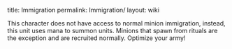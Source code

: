 title: Immigration
permalink: Immigration/
layout: wiki



This character does not have access to normal minion immigration, instead, this unit uses mana to summon units. Minions that spawn from rituals are the exception and are recruited normally. Optimize your army!